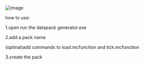 ![image](https://github.com/user-attachments/assets/11208346-bbfa-4cc7-8627-1167437d6d86)

how to use:

1.open run the datapack generator.exe

2.add a pack name

(optinal)add commands to load.mcfunction and tick.mcfunction

3.create the pack
